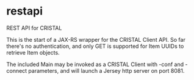 # restapi
REST API for CRISTAL

This is the start of a JAX-RS wrapper for the CRISTAL Client API. So far there's no authentication, and only GET is supported for Item UUIDs to retrieve Item objects.

The included Main may be invoked as a CRISTAL Client with -conf and -connect parameters, and will launch a Jersey http server on port 8081.
